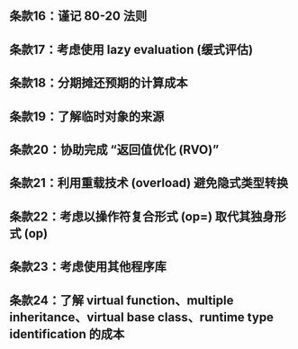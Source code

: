 ## 条款16：谨记 80-20 法则

## 条款17：考虑使用 lazy evaluation (缓式评估)

## 条款18：分期摊还预期的计算成本

## 条款19：了解临时对象的来源

## 条款20：协助完成 “返回值优化 (RVO)”

## 条款21：利用重载技术 (overload) 避免隐式类型转换

## 条款22：考虑以操作符复合形式 (op=) 取代其独身形式 (op)

## 条款23：考虑使用其他程序库

## 条款24：了解 virtual function、multiple inheritance、virtual base class、runtime type identification 的成本
